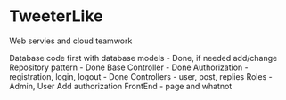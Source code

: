 # TweeterLike
Web servies and cloud teamwork

Database code first with database models - Done, if needed add/change
Repository pattern - Done
Base Controller - Done
Authorization - registration, login, logout - Done
Controllers - user, post, replies
Roles - Admin, User
Add authorization
FrontEnd - page and whatnot
